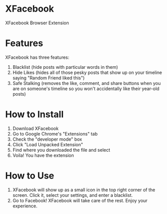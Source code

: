 # XFacebook
XFacebook Browser Extension
# Features
XFacebook has three features: </br>
1. Blacklist (hide posts with particular words in them) </br>
2. Hide Likes (hides all of those pesky posts that show up on your timeline saying "Random Friend liked this") </br>
3. Safe Stalking (removes the like, comment, and share buttons when you are on someone's timeline so you won't accidentally like their year-old posts)
# How to Install
1. Download XFacebook
2. Go to Google Chrome's "Extensions" tab
3. Check the "developer mode" box
4. Click "Load Unpacked Extension"
5. Find where you downloaded the file and select
6. Voila! You have the extension</br>
# How to Use
1. XFacebook will show up as a small icon in the top right corner of the screen. Click it, select your settings, and enter a blacklist.
2. Go to Facebook! XFacebook will take care of the rest. Enjoy your experience.

